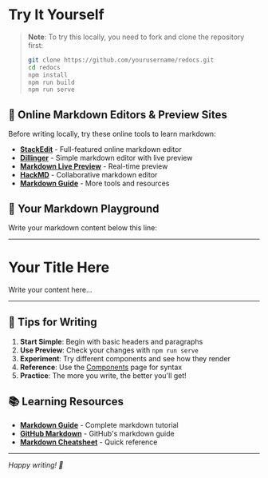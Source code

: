 # Try It Yourself

> **Note**: To try this locally, you need to fork and clone the repository first:
> 
> ```bash
> git clone https://github.com/yourusername/redocs.git
> cd redocs
> npm install
> npm run build
> npm run serve
> ```

## 🎯 Online Markdown Editors & Preview Sites

Before writing locally, try these online tools to learn markdown:

- **[StackEdit](https://stackedit.io/)** - Full-featured online markdown editor
- **[Dillinger](https://dillinger.io/)** - Simple markdown editor with live preview
- **[Markdown Live Preview](https://markdownlivepreview.com/)** - Real-time preview
- **[HackMD](https://hackmd.io/)** - Collaborative markdown editor
- **[Markdown Guide](https://www.markdownguide.org/tools/)** - More tools and resources

## 📝 Your Markdown Playground

Write your markdown content below this line:

---

<!-- 
  ========================================
  START WRITING YOUR MARKDOWN BELOW
  ========================================
-->

# Your Title Here

Write your content here...

<!-- 
  ========================================
  MARKDOWN COMPONENTS EXAMPLES & COMMENTS
  ========================================
-->

<!-- 
  HEADERS:
  # H1 Header
  ## H2 Header  
  ### H3 Header
  #### H4 Header
  ##### H5 Header
  ###### H6 Header
-->

<!-- 
  EMPHASIS:
  **bold text**
  *italic text*
  ***bold and italic***
  `inline code`
  ~~strikethrough~~
-->

<!-- 
  LISTS:
  - Unordered item
  - Another item
    - Nested item
  
  1. Ordered item
  2. Another item
     1. Nested numbered item
  
  - [x] Completed task
  - [ ] Pending task
-->

<!-- 
  LINKS:
  [Link text](https://example.com)
  [Internal link](./other-page.html)
  
  Reference links:
  [Link text][reference]
  [reference]: https://example.com
-->

<!-- 
  IMAGES:
  ![Alt text](https://example.com/image.png)
  ![Local image](./images/screenshot.png)
-->

<!-- 
  CODE BLOCKS:
  ```javascript
  function example() {
    return "Hello World";
  }
  ```
  
  ```python
  def greet(name):
      return f"Hello, {name}!"
  ```
  
  ```bash
  npm install
  npm run build
  ```
-->

<!-- 
  TABLES:
  | Header 1 | Header 2 | Header 3 |
  |----------|----------|----------|
  | Cell 1   | Cell 2   | Cell 3   |
  | Cell 4   | Cell 5   | Cell 6   |
-->

<!-- 
  BLOCKQUOTES:
  > This is a blockquote
  > 
  > It can span multiple lines
  > 
  > > Nested blockquotes work too
-->

<!-- 
  HORIZONTAL RULES:
  ---
  ***
  ___
-->

<!-- 
  ADVANCED FEATURES:
  
  Definition Lists:
  Term 1
  : Definition 1
  
  Abbreviations:
  *[HTML]: HyperText Markup Language
  
  Footnotes:
  Here's a footnote[^1].
  [^1]: Footnote content
  
  Subscript/Superscript:
  H~2~O is water
  X^2^ is X squared
  
  Highlighted Text:
  ==This text is highlighted==
  
  Inserted Text:
  ++This text is inserted++
-->

<!-- 
  HTML INTEGRATION:
  <div class="alert alert-info">
    <strong>Info:</strong> Custom HTML elements
  </div>
  
  <details>
    <summary>Click to expand</summary>
    <p>Hidden content</p>
  </details>
-->

<!-- 
  ========================================
  END OF EXAMPLES
  ========================================
-->

---

## 🚀 Tips for Writing

1. **Start Simple**: Begin with basic headers and paragraphs
2. **Use Preview**: Check your changes with `npm run serve`
3. **Experiment**: Try different components and see how they render
4. **Reference**: Use the [Components](./components.html) page for syntax
5. **Practice**: The more you write, the better you'll get!

## 📚 Learning Resources

- **[Markdown Guide](https://www.markdownguide.org/)** - Complete markdown tutorial
- **[GitHub Markdown](https://docs.github.com/en/github/writing-on-github)** - GitHub's markdown guide
- **[Markdown Cheatsheet](https://github.com/adam-p/markdown-here/wiki/Markdown-Cheatsheet)** - Quick reference

---

*Happy writing! 🎉* 